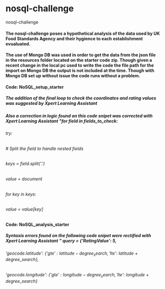 # nosql-challenge
nosql-challenge
#### The nosql-challenge poses a hypothetical analysis of the data used by UK Food Standards Agency and their hygience to each establishment evualuated.
#### The use of Mongo DB was used in order to get the data from the json file in the resources folder located on the starter code zip. Though given a recent change in the local pc used to write the code the file path for the import on Mongo DB the output is not included at the time. Though with Mongo DB set up without issue the code runs without a problem.

#### Code: NoSQL_setup_starter
##### The addition of the final loop to check the coordinates and rating values was suggested by Xpert Learning Assistant
##### Also a correction in logic found on this code snipet was corrected with Xpert Learning Assistant "for field in fields_to_check:
######        try:
######            # Split the field to handle nested fields
######            keys = field.split('.')
######            value = document
######            for key in keys:
######                value = value[key]

#### Code: NoSQL_analysis_starter
##### Syntaxis errors found on the following code snipet were rectified with Xpert Learning Assistant " query = {'RatingValue': 5,
######    'geocode.latitude': {'$gte': latitude - degree_search, '$lte': latitude + degree_search},
######    'geocode.longitude': {'$gte': longitude - degree_search, '$lte': longitude + degree_search}
